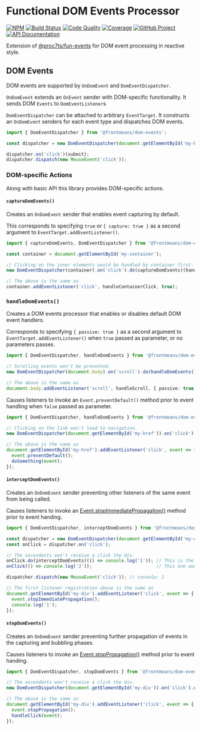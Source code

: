 Functional DOM Events Processor 
===============================

[![NPM][npm-image]][npm-url]
[![Build Status][build-status-img]][build-status-link]
[![Code Quality][quality-img]][quality-link]
[![Coverage][coverage-img]][coverage-link]
[![GitHub Project][github-image]][github-url]
[![API Documentation][api-docs-image]][api-docs-url]

Extension of [@proc7ts/fun-events] for DOM event processing in reactive style.

[npm-image]: https://img.shields.io/npm/v/@frontmeans/dom-events.svg?logo=npm
[npm-url]: https://www.npmjs.com/package/@frontmeans/dom-events
[build-status-img]: https://github.com/frontmeans/dom-events/workflows/Build/badge.svg
[build-status-link]: https://github.com/frontmeans/dom-events/actions?query=workflow%3ABuild
[quality-img]: https://app.codacy.com/project/badge/Grade/a9945bbfc7c248bb85ee65f4f7b3f337
[quality-link]: https://www.codacy.com/gh/frontmeans/doqry/dashboard?utm_source=github.com&utm_medium=referral&utm_content=frontmeans/dom-events&utm_campaign=Badge_Grade
[coverage-img]: https://app.codacy.com/project/badge/Coverage/a9945bbfc7c248bb85ee65f4f7b3f337
[coverage-link]: https://www.codacy.com/gh/frontmeans/dom-events/dashboard?utm_source=github.com&utm_medium=referral&utm_content=frontmeans/doqry&utm_campaign=Badge_Coverage
[github-image]: https://img.shields.io/static/v1?logo=github&label=GitHub&message=project&color=informational
[github-url]: https://github.com/frontmeans/dom-events
[api-docs-image]: https://img.shields.io/static/v1?logo=typescript&label=API&message=docs&color=informational
[api-docs-url]: https://frontmeans.github.io/dom-events/index.html

[@proc7ts/fun-events]: https://www.npmjs.com/package/@proc7ts/fun-events


DOM Events
----------

DOM events are supported by `OnDomEvent` and `DomEventDispatcher`.

`OnDomEvent` extends an `OnEvent` sender with DOM-specific functionality. It sends DOM `Events` to `DomEventListener`s

`DomEventDispatcher` can be attached to arbitrary `EventTarget`. It constructs an `OnDomEvent` senders for each event
type and dispatches DOM events.

```typescript
import { DomEventDispatcher } from '@frontmeans/dom-events';

const dispatcher = new DomEventDispatcher(document.getElementById('my-button'));

dispatcher.on('click')(submit);
dispatcher.dispatch(new MouseEvent('click'));
```

### DOM-specific Actions

Along with basic API this library provides DOM-specific actions.


#### `captureDomEvents()`

Creates an `OnDomEvent` sender that enables event capturing by default.

This corresponds to specifying `true` or `{ capture: true }` as a second argument to `EventTarget.addEventListener()`.

```typescript
import { captureDomEvents, DomEventDispatcher } from '@frontmeans/dom-events';

const container = document.getElementById('my-container');

// Clicking on the inner elements would be handled by container first.
new DomEventDispatcher(container).on('click').do(captureDomEvents)(handleContainerClick);

// The above is the same as
container.addEventListener('click', handleContainerClick, true);
```


### `handleDomEvents()`

Creates a DOM events processor that enables or disables default DOM event handlers.

Corresponds to specifying `{ passive: true }` as a second argument to `EventTarget.addEventListener()` when
`true` passed as parameter, or no parameters passes.

```typescript
import { DomEventDispatcher, handleDomEvents } from '@frontmeans/dom-events';

// Scrolling events won't be prevented.
new DomEventDispatcher(document.body).on('scroll').do(handleDomEvents())(handleScroll);

// The above is the same as
document.body.addEventListener('scroll', handleScroll, { passive: true });
```

Causes listeners to invoke an `Event.preventDefault()` method prior to event handling when `false` passed as parameter.

```typescript
import { DomEventDispatcher, handleDomEvents } from '@frontmeans/dom-events';

// Clicking on the link won't lead to navigation.
new DomEventDispatcher(document.getElementById('my-href')).on('click').do(handleDomEvents(false))(doSomething);

// The above is the same as
document.getElementById('my-href').addEventListener('click', event => {
  event.preventDefault();
  doSomething(event);
});
```


#### `interceptDomEvents()`

Creates an `OnDomEvent` sender preventing other listeners of the same event from being called.

Causes listeners to invoke an [Event.stopImmediatePropagation()] method prior to event handing.

```typescript
import { DomEventDispatcher, interceptDomEvents } from '@frontmeans/dom-events';

const dispatcher = new DomEventDispatcher(document.getElementById('my-div'))
const onClick = dispatcher.on('click');

// The ascendants won't receive a click the div.
onClick.do(interceptDomEvents)(() => console.log('1')); // This is the last handler 
onClick(() => console.log('2'));                        // This one won't be called

dispatcher.dispatch(new MouseEvent('click')); // console: 1

// The first listener registration above is the same as
document.getElementById('my-div').addEventListener('click', event => {
  event.stopImmediatePropagation();
  console.log('1');
});
```

[Event.stopImmediatePropagation()]: https://developer.mozilla.org/en-US/docs/Web/API/Event/stopImmediatePropagation


#### `stopDomEvents()`

Creates an `OnDomEvent` sender preventing further propagation of events in the capturing and bubbling phases.

Causes listeners to invoke an [Event.stopPropagation()] method prior to event handing.

```typescript
import { DomEventDispatcher, stopDomEvents } from '@frontmeans/dom-events';

// The ascendants won't receive a click the div.
new DomEventDispatcher(document.getElementById('my-div')).on('click').do(stopDomEvents)(handleClick);

// The above is the same as
document.getElementById('my-div').addEventListener('click', event => {
  event.stopPropagation();
  handleClick(event);
});
```

[Event.stopPropagation()]: https://developer.mozilla.org/en-US/docs/Web/API/Event/stopPropagation
